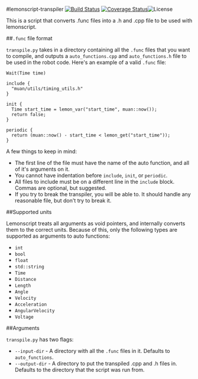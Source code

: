 #lemonscript-transpiler [![Build Status](https://travis-ci.org/WesleyAC/lemonscript-transpiler.svg)](https://travis-ci.org/WesleyAC/lemonscript-transpiler) [![Coverage Status](https://coveralls.io/repos/github/WesleyAC/lemonscript-transpiler/badge.svg?branch=master)](https://coveralls.io/github/WesleyAC/lemonscript-transpiler?branch=master)![License](https://img.shields.io/badge/license-MIT-blue.svg)

This is a script that converts .func files into a .h and .cpp file to be used with lemonscript.

##`.func` file format

`transpile.py` takes in a directory containing all the `.func` files that you want to compile, and outputs a `auto_functions.cpp` and `auto_functions.h` file to be used in the robot code. Here's an example of a valid `.func` file:

```
Wait(Time time)

include {
  "muan/utils/timing_utils.h"
}

init {
  Time start_time = lemon_var("start_time", muan::now());
  return false;
}

periodic {
  return (muan::now() - start_time < lemon_get("start_time"));
}
```

A few things to keep in mind:

* The first line of the file must have the name of the auto function, and all of it's arguments on it.
* You cannot have indentation before `include`, `init`, or `periodic`.
* All files to include must be on a different line in the `include` block. Commas are optional, but suggested.
* If you try to break the transpiler, you will be able to. It should handle any reasonable file, but don't try to break it.

##Supported units

Lemonscript treats all arguments as void pointers, and internally converts them to the correct units. Because of this, only the following types are supported as arguments to auto functions:

* `int`
* `bool`
* `float`
* `std::string`
* `Time`
* `Distance`
* `Length`
* `Angle`
* `Velocity`
* `Acceleration`
* `AngularVelocity`
* `Voltage`

##Arguments

`transpile.py` has two flags:

* `--input-dir` - A directory with all the `.func` files in it. Defaults to `auto_functions`.
* `--output-dir` - A directory to put the transpiled .cpp and .h files in. Defaults to the directory that the script was run from.

